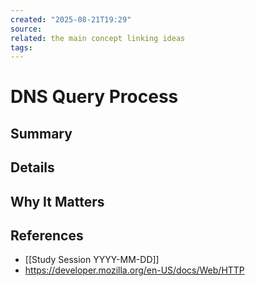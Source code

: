 ```yaml
---
created: "2025-08-21T19:29"
source: 
related: the main concept linking ideas
tags:
---
```

# DNS Query Process

## Summary
<!-- 2–3 sentence plain language explanation -->

## Details
<!-- Commands, breakdowns, examples -->

## Why It Matters
<!-- Practical significance in cybersec context -->

## References
<!-- - This is a list of other notes, sites, or docs you cross-referenced to understand the concept better.
- Can be multiple, can be internal (`[[Other Note]]`) or external (`https://...`).
- It answers: “What else informed this note?”-->
- [[Study Session YYYY-MM-DD]]
-  https://developer.mozilla.org/en-US/docs/Web/HTTP
